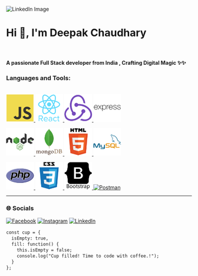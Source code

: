 

![LinkedIn Image](https://media.licdn.com/dms/image/D4D16AQGzVtkkSFxl7Q/profile-displaybackgroundimage-shrink_350_1400/0/1694867721748?e=1710979200&v=beta&t=8BNzI75CkDXRBGTRZwxqTW_fbfHJcUhfbR4EXPl1IEg)



<h1 align="left">Hi 👋, I'm Deepak Chaudhary</h1>
<br />

<h4 align="left">A passionate Full Stack developer from India , Crafting Digital Magic ✨✨</h4>

<h3 align="left">Languages and Tools:</h3>
<p align="left"> 
  <br />
  <a href="https://developer.mozilla.org/en-US/docs/Web/JavaScript" target="_blank" rel="noreferrer"> <img src="https://raw.githubusercontent.com/devicons/devicon/master/icons/javascript/javascript-original.svg" alt="javascript" width="75" height="75"/> </a> 
  <a href="https://reactjs.org/" target="_blank" rel="noreferrer"> <img src="https://raw.githubusercontent.com/devicons/devicon/master/icons/react/react-original-wordmark.svg" alt="react" width="75" height="75"/> </a> 
  <a href="https://redux.js.org" target="_blank" rel="noreferrer"> <img src="https://raw.githubusercontent.com/devicons/devicon/master/icons/redux/redux-original.svg" alt="redux" width="75" height="75"/> </a> 
  <a href="https://expressjs.com" target="_blank" rel="noreferrer"> <img src="https://raw.githubusercontent.com/devicons/devicon/master/icons/express/express-original-wordmark.svg" alt="express" width="75" height="75"/> </a> 
  
  <a href="https://nodejs.org" target="_blank" rel="noreferrer"> <img src="https://raw.githubusercontent.com/devicons/devicon/master/icons/nodejs/nodejs-original-wordmark.svg" alt="nodejs" width="75" height="75"/> </a>
  <a href="https://www.mongodb.com/" target="_blank" rel="noreferrer"> <img src="https://raw.githubusercontent.com/devicons/devicon/master/icons/mongodb/mongodb-original-wordmark.svg" alt="mongodb" width="75" height="75"/> </a> 
  <a href="https://www.w3.org/html/" target="_blank" rel="noreferrer"> <img src="https://raw.githubusercontent.com/devicons/devicon/master/icons/html5/html5-original-wordmark.svg" alt="html5" width="75" height="75"/> </a>
  <a href="https://www.mysql.com/" target="_blank" rel="noreferrer"> <img src="https://raw.githubusercontent.com/devicons/devicon/master/icons/mysql/mysql-original-wordmark.svg" alt="mysql" width="75" height="75"/> </a>
  
  <a href="https://www.php.net" target="_blank" rel="noreferrer"> <img src="https://raw.githubusercontent.com/devicons/devicon/master/icons/php/php-original.svg" alt="php" width="75" height="75"/> </a> 
  <a href="https://www.w3schools.com/css/" target="_blank" rel="noreferrer"> <img src="https://raw.githubusercontent.com/devicons/devicon/master/icons/css3/css3-original-wordmark.svg" alt="css3" width="75" height="75"/> </a> 
  <a href="https://getbootstrap.com" target="_blank" rel="noreferrer"> <img src="https://raw.githubusercontent.com/devicons/devicon/master/icons/bootstrap/bootstrap-plain-wordmark.svg" alt="bootstrap" width="75" height="75"/> </a>
  <a href="https://www.getpostman.com" target="_blank" rel="noreferrer">
  <img src="https://th.bing.com/th/id/OIP.-_tXoYHOJRkm1obRLmzuWgHaHa?w=180&h=180&c=7&r=0&o=5&dpr=1.3&pid=1.7" alt="Postman" width="75" height="75"/>
</a>

</p>

<hr />
<h3 align="left">🌐 Socials</h3>
<p align="left">  
  
[![Facebook](https://img.shields.io/badge/Facebook-%231877F2.svg?logo=Facebook&logoColor=white)](https://facebook.com/codewithdeepak.in) 
[![Instagram](https://img.shields.io/badge/Instagram-%23E4755F.svg?logo=Instagram&logoColor=white)](https://instagram.com/codewithdeepak.in) 
[![LinkedIn](https://img.shields.io/badge/LinkedIn-%230077B5.svg?logo=linkedin&logoColor=white)](https://linkedin.com/in/codewithdeepak-in) 

</p>


    const cup = {
      isEmpty: true,
      fill: function() {
        this.isEmpty = false;
        console.log("Cup filled! Time to code with coffee.!");
      }  
    };




